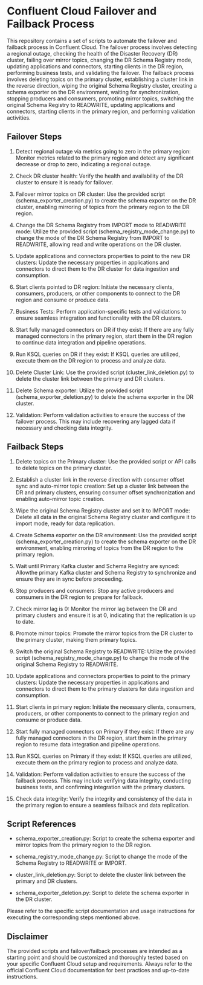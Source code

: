 # Confluent Cloud Failover and Failback Process
This repository contains a set of scripts to automate the failover and failback process in Confluent Cloud. The failover process involves detecting a regional outage, checking the health of the Disaster Recovery (DR) cluster, failing over mirror topics, changing the DR Schema Registry mode, updating applications and connectors, starting clients in the DR region, performing business tests, and validating the failover. The failback process involves deleting topics on the primary cluster, establishing a cluster link in the reverse direction, wiping the original Schema Registry cluster, creating a schema exporter on the DR environment, waiting for synchronization, stopping producers and consumers, promoting mirror topics, switching the original Schema Registry to READWRITE, updating applications and connectors, starting clients in the primary region, and performing validation activities.

## Failover Steps
1. Detect regional outage via metrics going to zero in the primary region: Monitor metrics related to the primary region and detect any significant decrease or drop to zero, indicating a regional outage.

2. Check DR cluster health: Verify the health and availability of the DR cluster to ensure it is ready for failover.

3. Failover mirror topics on DR cluster: Use the provided script (schema_exporter_creation.py) to create the schema exporter on the DR cluster, enabling mirroring of topics from the primary region to the DR region.

4. Change the DR Schema Registry from IMPORT mode to READWRITE mode: Utilize the provided script (schema_registry_mode_change.py) to change the mode of the DR Schema Registry from IMPORT to READWRITE, allowing read and write operations on the DR cluster.

5. Update applications and connectors properties to point to the new DR clusters: Update the necessary properties in applications and connectors to direct them to the DR cluster for data ingestion and consumption.

6. Start clients pointed to DR region: Initiate the necessary clients, consumers, producers, or other components to connect to the DR region and consume or produce data.

7. Business Tests: Perform application-specific tests and validations to ensure seamless integration and functionality with the DR clusters.

8. Start fully managed connectors on DR if they exist: If there are any fully managed connectors in the primary region, start them in the DR region to continue data integration and pipeline operations.

9. Run KSQL queries on DR if they exist: If KSQL queries are utilized, execute them on the DR region to process and analyze data.

10. Delete Cluster Link: Use the provided script (cluster_link_deletion.py) to delete the cluster link between the primary and DR clusters.

11. Delete Schema exporter: Utilize the provided script (schema_exporter_deletion.py) to delete the schema exporter in the DR cluster.

12. Validation: Perform validation activities to ensure the success of the failover process. This may include recovering any lagged data if necessary and checking data integrity.

## Failback Steps

1. Delete topics on the Primary cluster: Use the provided script or API calls to delete topics on the primary cluster.

2. Establish a cluster link in the reverse direction with consumer offset sync and auto-mirror topic creation: Set up a cluster link between the DR and primary clusters, ensuring consumer offset synchronization and enabling auto-mirror topic creation.

3. Wipe the original Schema Registry cluster and set it to IMPORT mode: Delete all data in the original Schema Registry cluster and configure it to import mode, ready for data replication.

4. Create Schema exporter on the DR environment: Use the provided script (schema_exporter_creation.py) to create the schema exporter on the DR environment, enabling mirroring of topics from the DR region to the primary region.

5. Wait until Primary Kafka cluster and Schema Registry are synced: Allowthe primary Kafka cluster and Schema Registry to synchronize and ensure they are in sync before proceeding.

6. Stop producers and consumers: Stop any active producers and consumers in the DR region to prepare for failback.

7. Check mirror lag is 0: Monitor the mirror lag between the DR and primary clusters and ensure it is at 0, indicating that the replication is up to date.

8. Promote mirror topics: Promote the mirror topics from the DR cluster to the primary cluster, making them primary topics.

9. Switch the original Schema Registry to READWRITE: Utilize the provided script (schema_registry_mode_change.py) to change the mode of the original Schema Registry to READWRITE.

10. Update applications and connectors properties to point to the primary clusters: Update the necessary properties in applications and connectors to direct them to the primary clusters for data ingestion and consumption.

11. Start clients in primary region: Initiate the necessary clients, consumers, producers, or other components to connect to the primary region and consume or produce data.

12. Start fully managed connectors on Primary if they exist: If there are any fully managed connectors in the DR region, start them in the primary region to resume data integration and pipeline operations.

13. Run KSQL queries on Primary if they exist: If KSQL queries are utilized, execute them on the primary region to process and analyze data.

14. Validation: Perform validation activities to ensure the success of the failback process. This may include verifying data integrity, conducting business tests, and confirming integration with the primary clusters.

15. Check data integrity: Verify the integrity and consistency of the data in the primary region to ensure a seamless failback and data replication.

## Script References
- schema_exporter_creation.py: Script to create the schema exporter and mirror topics from the primary region to the DR region.

- schema_registry_mode_change.py: Script to change the mode of the Schema Registry to READWRITE or IMPORT.

- cluster_link_deletion.py: Script to delete the cluster link between the primary and DR clusters.

- schema_exporter_deletion.py: Script to delete the schema exporter in the DR cluster.

Please refer to the specific script documentation and usage instructions for executing the corresponding steps mentioned above.

## Disclaimer
The provided scripts and failover/failback processes are intended as a starting point and should be customized and thoroughly tested based on your specific Confluent Cloud setup and requirements. Always refer to the official Confluent Cloud documentation for best practices and up-to-date instructions.
